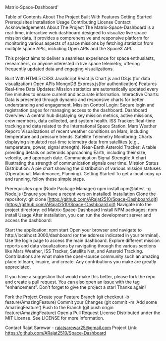  Matrix-Space-Dashboard'

Table of Contents
About The Project
Built With
Features
Getting Started
Prerequisites
Installation
Usage
Contributing
License
Contact
Acknowledgements
About The Project
The Matrix-Space-Dashboard is a real-time, interactive web dashboard designed to visualize live space mission data. It provides a comprehensive and responsive platform for monitoring various aspects of space missions by fetching statistics from multiple space APIs, including Open APIs and the SpaceX API.

This project aims to deliver a seamless experience for space enthusiasts, researchers, or anyone interested in live space telemetry, offering frequently updated data and engaging visualizations.

Built With
HTML5
CSS3
JavaScript 
React.js 
Chart.js and D3.js (for data visualization)
Open APIs
MongoDB 
Express.js(for authentication)
Features
Real-time Data Updates: Mission statistics are automatically updated every five minutes to ensure current and accurate information.
Interactive Charts: Data is presented through dynamic and responsive charts for better understanding and engagement.
Mission Control Login: Secure login and registration pages for managing access to the dashboard.
Dashboard Overview: A central hub displaying key mission metrics, active missions, crew members, data collected, and system health.
ISS Tracker: Real-time tracking and data related to the International Space Station.
Mars Weather Report: Visualizations of recent weather conditions on Mars, including temperature and pressure trends.
Satellite Telemetry Monitoring: Charts displaying simulated real-time telemetry data from satellites (e.g., temperature, power, signal strength).
Near-Earth Asteroid Tracker: A table providing details on asteroids approaching Earth, including their size, velocity, and approach date.
Communication Signal Strength: A chart illustrating the strength of communication signals over time.
Mission Status Distribution: A pie chart showing the distribution of various mission statuses (Operational, Maintenance, Planning).
Getting Started
To get a local copy up and running, follow these simple steps.

Prerequisites
npm (Node Package Manager)
npm install npm@latest -g
Node.js (Ensure you have a recent version installed)
Installation
Clone the repository:
git clone [https://github.com/ARajat2510/Space-Dashboard.git](https://github.com/ARajat2510/Space-Dashboard.git)
Navigate into the project directory:
cd Matrix-Space-Dashboard
Install NPM packages:
npm install
Usage
After installation, you can run the development server and access the dashboard:

Start the application:
npm start
Open your browser and navigate to http://localhost:3000/dashboard (or the address indicated in your terminal).
Use the login page to access the main dashboard. Explore different mission reports and data visualizations by navigating through the various sections like Mars Weather, ISS Tracker, Satellite Net, and Asteroid Tracking.
Contributions are what make the open-source community such an amazing place to learn, inspire, and create. Any contributions you make are greatly appreciated.

If you have a suggestion that would make this better, please fork the repo and create a pull request. You can also open an issue with the tag "enhancement". Don't forget to give the project a star! Thanks again!

Fork the Project
Create your Feature Branch (git checkout -b feature/AmazingFeature)
Commit your Changes (git commit -m 'Add some AmazingFeature')
Push to the Branch (git push origin feature/AmazingFeature)
Open a Pull Request
License
Distributed under the MIT License. See LICENSE for more information.

Contact
Rajat Sarewar - rajatsarewar25@gmail.com Project Link: https://github.com/ARajat2510/Space-Dashboard
